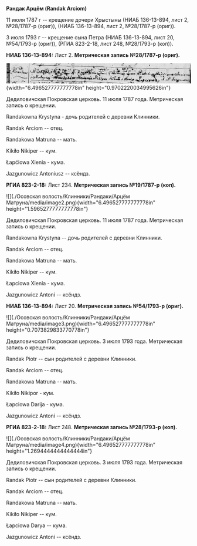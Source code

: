 **Рандак Арцём (Randak Arciom)**

11 июля 1787 г -- крещение дочери Хрыстыны (НИАБ 136-13-894, лист 2,
№28/1787-р (ориг)), (НИАБ 136-13-894, лист 2, №28/1787-р (ориг)).

3 июля 1793 г -- крещение сына Петра (НИАБ 136-13-894, лист 20,
№54/1793-р (ориг)), (РГИА 823-2-18, лист 248, №28/1793-р (коп)).

**НИАБ 136-13-894:** Лист 2. **Метрическая запись №28/1787-р (ориг).**

![](./media/752b54969b3dd98e978f9c0befa879d6d9943e6c.png){width="6.496527777777778in"
height="0.9702220034995626in"}

Дедиловичская Покровская церковь. 11 июля 1787 года. Метрическая запись
о крещении.

Randakowna Krystyna - дочь родителей с деревни Клинники.

Randak Arciom -- отец.

Randakowa Matruna -- мать.

Kikiło Nikiper -- кум.

Łapćiowa Xienia - кума.

Jazgunowicz Antoniusz -- ксёндз.

**РГИА 823-2-18:** Лист 234. **Метрическая запись №19/1787-р (коп).**

![](./Осовская волость/Клинники/Рандаки/Арцём Матруна/media/image2.png){width="6.496527777777778in"
height="1.5965277777777778in"}

Дедиловичская Покровская церковь. 11 июля 1787 года. Метрическая запись
о крещении.

Randakowna Krystyna -- дочь родителей с деревни Клинники.

Randak Arciom -- отец.

Randakowa Matruna -- мать.

Kikiło Nikiper -- кум.

Łapciowa Xienia - кума.

Jazgunowicz Antoni -- ксёндз.

**НИАБ 136-13-894:** Лист 20. **Метрическая запись №54/1793-р (ориг).**

![](./Осовская волость/Клинники/Рандаки/Арцём Матруна/media/image3.png){width="6.496527777777778in"
height="0.7073829833770778in"}

Дедиловичская Покровская церковь. 3 июля 1793 года. Метрическая запись о
крещении.

Randak Piotr -- сын родителей с деревни Клинники.

Randak Arciom -- отец.

Randakowa Matruna -- мать.

Kikiło Nikipor - кум.

Łapciowa Darija - кума.

Jazgunowicz Antoni -- ксёндз.

**РГИА 823-2-18:** Лист 248. **Метрическая запись №28/1793-р (коп).**

![](./Осовская волость/Клинники/Рандаки/Арцём Матруна/media/image4.png){width="6.496527777777778in"
height="1.2694444444444444in"}

Дедиловичская Покровская церковь. 3 июля 1793 года. Метрическая запись о
крещении.

Randak Piotr -- сын родителей с деревни Клинники.

Randak Arciom -- отец.

Randakowa Matruna -- мать.

Kikiło Nikiper -- кум.

Łapciowa Darya -- кума.

Jazgunowicz Antoni -- ксёндз.
